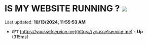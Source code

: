 # IS MY WEBSITE RUNNING ? [![](https://img.shields.io/static/v1?label=Sponsor&message=%E2%9D%A4&logo=GitHub&color=%23fe8e86)](https://github.com/sponsors/Youssef-Lehmam)

Last updated: **10/13/2024, 11:55:53 AM**

- `GET` [https://youssefservice.me](https://youssefservice.me) - **Up** (315ms)
